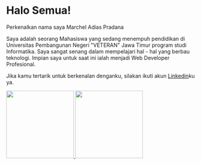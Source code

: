 # Halo Semua!

Perkenalkan nama saya Marchel Adias Pradana

Saya adalah seorang Mahasiswa yang sedang menempuh pendidikan di Universitas Pembangunan Negeri "VETERAN" Jawa Timur program studi Informatika. 
Saya sangat senang dalam mempelajari hal - hal yang berbau teknologi. Impian saya untuk saat ini ialah menjadi Web Developer Profesional.

Jika kamu tertarik untuk berkenalan denganku, silakan ikuti akun [Linkedin](https://www.linkedin.com/in/marchelp/)ku ya.

<p align="left">
<a href="https://github.com/marchelp">
  <img height="180em" src="https://github-readme-stats-eight-theta.vercel.app/api?username=marchelp&show_icons=true&theme=algolia&include_all_commits=true&count_private=true"/>
  <img height="180em" src="https://github-readme-stats-eight-theta.vercel.app/api/top-langs/?username=marchelp&layout=compact&langs_count=8&theme=algolia"/>
</a>
</p>

<!--
**marchelp/marchelp** is a ✨ _special_ ✨ repository because its `README.md` (this file) appears on your GitHub profile.

Here are some ideas to get you started:

- 🔭 I’m currently working on ...
- 🌱 I’m currently learning ...
- 👯 I’m looking to collaborate on ...
- 🤔 I’m looking for help with ...
- 💬 Ask me about ...
- 📫 How to reach me: ...
- 😄 Pronouns: ...
- ⚡ Fun fact: ...
-->

